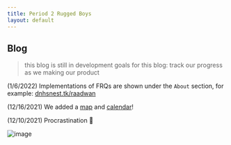 ```yaml
---
title: Period 2 Rugged Boys
layout: default
---
```


## Blog

> this blog is still in development
> goals for this blog: track our progress as we making our product

(1/6/2022) Implementations of FRQs are shown under the `About` section, for example: [dnhsnest.tk/raadwan](https://dnhsnest.tk/raadwan)

(12/16/2021) We added a [map](https://dnhsnest.tk/map) and [calendar](https://dnhsnest.tk/calendar)!

(12/10/2021) Procrastination :100:

![image](https://user-images.githubusercontent.com/39575185/148398719-a36e5215-2b42-4020-af33-826c3d07c051.png)
